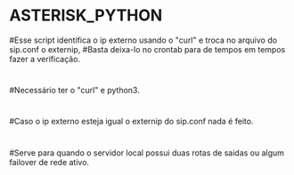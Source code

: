 # ASTERISK_PYTHON
#Esse script identifica o ip externo usando o "curl" e troca no arquivo do sip.conf o externip,
#Basta deixa-lo no crontab para de tempos em tempos fazer a verificação.
#
#Necessário ter o "curl" e python3.
#
#Caso o ip externo esteja igual o externip do sip.conf nada é feito.
#
#
#Serve para quando o servidor local possui duas rotas de saidas ou algum failover de rede ativo.
